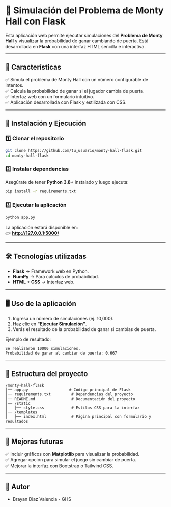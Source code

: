 # 🎢 Simulación del Problema de Monty Hall con Flask

Esta aplicación web permite ejecutar simulaciones del **Problema de Monty Hall** y visualizar la probabilidad de ganar cambiando de puerta. Está desarrollada en **Flask** con una interfaz HTML sencilla e interactiva.

---

## 📌 Características

✅ Simula el problema de Monty Hall con un número configurable de intentos.  
✅ Calcula la probabilidad de ganar si el jugador cambia de puerta.  
✅ Interfaz web con un formulario intuitivo.  
✅ Aplicación desarrollada con Flask y estilizada con CSS.  

---

## 🚀 Instalación y Ejecución

### 1️⃣ Clonar el repositorio

```sh
git clone https://github.com/tu_usuario/monty-hall-flask.git
cd monty-hall-flask
```

### 2️⃣ Instalar dependencias

Asegúrate de tener **Python 3.8+** instalado y luego ejecuta:

```sh
pip install -r requirements.txt
```

### 3️⃣ Ejecutar la aplicación

```sh
python app.py
```

La aplicación estará disponible en:  
👉 **http://127.0.0.1:5000/**  

---

## 🛠️ Tecnologías utilizadas

- **Flask** → Framework web en Python.  
- **NumPy** → Para cálculos de probabilidad.  
- **HTML + CSS** → Interfaz web.  

---

## 🖥️ Uso de la aplicación

1. Ingresa un número de simulaciones (ej. 10,000).  
2. Haz clic en **"Ejecutar Simulación"**.  
3. Verás el resultado de la probabilidad de ganar si cambias de puerta.  

Ejemplo de resultado:  
```
Se realizaron 10000 simulaciones.
Probabilidad de ganar al cambiar de puerta: 0.667
```

---

## 📝 Estructura del proyecto

```
/monty-hall-flask
│── app.py                  # Código principal de Flask
│── requirements.txt         # Dependencias del proyecto
│── README.md                # Documentación del proyecto
│── /static
│   ├── style.css            # Estilos CSS para la interfaz
│── /templates
│   ├── index.html           # Página principal con formulario y resultados
```

---

## 🌟 Mejoras futuras

✅ Incluir gráficos con **Matplotlib** para visualizar la probabilidad.  
✅ Agregar opción para simular el juego sin cambiar de puerta.  
✅ Mejorar la interfaz con Bootstrap o Tailwind CSS.  

---

## 📝 Autor


- Brayan Diaz Valencia - GHS

